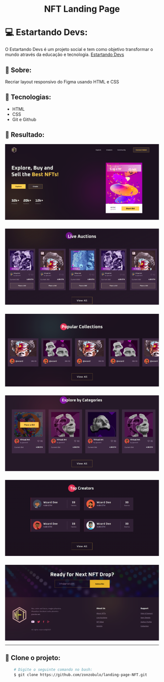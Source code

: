 <h1 align="center">
    NFT Landing Page
</h1>

# 💻 Estartando Devs:
O Estartando Devs é um projeto social e tem como objetivo transformar o mundo através da educação e tecnologia.
[Estartando Devs](https://www.estartandodevs.com.br/)



## 📜 Sobre:
Recriar layout responsivo do Figma usando HTML e CSS

## 🚀 Tecnologias:
* HTML
* CSS
* Git e Github

## 🧾 Resultado:
<img src="assets/result/hero-sector.png" align="center">

##

<img src="assets/result/live-auctions-sector.png" align="center">

##

<img src="assets/result/popular-collections-sector.png" align="center">

##

<img src="assets/result/explore-categories-sector.png" align="center">

##

<img src="assets/result/top-creators-sector.png" align="center">

##

<img src="assets/result/footer-sector.png" align="center">

---

## 👥 Clone o projeto:
```bash
    # Digite o seguinte comando no bash:
    $ git clone https://github.com/zonzobulo/landing-page-NFT.git
```
